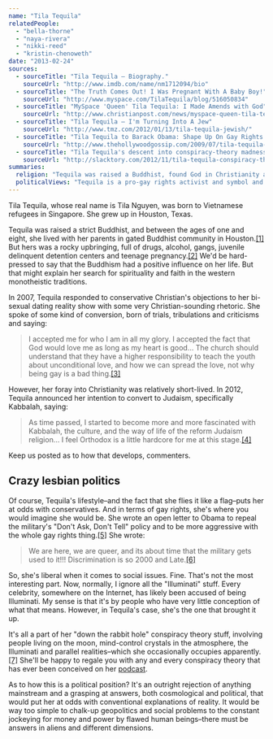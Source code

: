 ```yaml
---
name: "Tila Tequila"
relatedPeople:
  - "bella-thorne"
  - "naya-rivera"
  - "nikki-reed"
  - "kristin-chenoweth"
date: "2013-02-24"
sources:
  - sourceTitle: "Tila Tequila – Biography."
    sourceUrl: "http://www.imdb.com/name/nm1712094/bio"
  - sourceTitle: "The Truth Comes Out! I Was Pregnant With A Baby Boy!"
    sourceUrl: "http://www.myspace.com/TilaTequila/blog/516050834"
  - sourceTitle: "MySpace 'Queen' Tila Tequila: I Made Amends with God"
    sourceUrl: "http://www.christianpost.com/news/myspace-queen-tila-tequila-i-made-amends-with-god-29546/"
  - sourceTitle: "Tila Tequila – I'm Turning Into A Jew"
    sourceUrl: "http://www.tmz.com/2012/01/13/tila-tequila-jewish/"
  - sourceTitle: "Tila Tequila to Barack Obama: Shape Up On Gay Rights!"
    sourceUrl: "http://www.thehollywoodgossip.com/2009/07/tila-tequila-to-barack-obama-shape-up-on-gay-rights/"
  - sourceTitle: "Tila Tequila's descent into conspiracy-theory madness"
    sourceUrl: "http://slacktory.com/2012/11/tila-tequila-conspiracy-theory-madness/"
summaries:
  religion: "Tequila was raised a Buddhist, found God in Christianity and appears to be converting to Judaism."
  politicalViews: "Tequila is a pro-gay rights activist and symbol and an avid conspiracy theorist."
---
```


Tila Tequila, whose real name is Tila Nguyen, was born to Vietnamese refugees in Singapore. She grew up in Houston, Texas.

Tequila was raised a strict Buddhist, and between the ages of one and eight, she lived with her parents in gated Buddhist community in Houston.<a class="source-citation" href="#http%3A%2F%2Fwww.imdb.com%2Fname%2Fnm1712094%2Fbio" title="Tila Tequila – Biography.">[1]</a> But hers was a rocky upbringing, full of drugs, alcohol, gangs, juvenile delinquent detention centers and teenage pregnancy.<a class="source-citation" href="#http%3A%2F%2Fwww.myspace.com%2FTilaTequila%2Fblog%2F516050834" title="The Truth Comes Out! I Was Pregnant With A Baby Boy!">[2]</a> We'd be hard-pressed to say that the Buddhism had a positive influence on her life. But that might explain her search for spirituality and faith in the western monotheistic traditions.

In 2007, Tequila responded to conservative Christian's objections to her bi-sexual dating reality show with some very Christian-sounding rhetoric. She spoke of some kind of conversion, born of trials, tribulations and criticisms and saying:

>I accepted me for who I am in all my glory. I accepted the fact that God would love me as long as my heart is good… The church should understand that they have a higher responsibility to teach the youth about unconditional love, and how we can spread the love, not why being gay is a bad thing.<a class="source-citation" href="#http%3A%2F%2Fwww.christianpost.com%2Fnews%2Fmyspace-queen-tila-tequila-i-made-amends-with-god-29546%2F" title="MySpace &apos;Queen&apos; Tila Tequila: I Made Amends with God">[3]</a>

However, her foray into Christianity was relatively short-lived. In 2012, Tequila announced her intention to convert to Judaism, specifically Kabbalah, saying:

>As time passed, I started to become more and more fascinated with Kabbalah, the culture, and the way of life of the reform Judaism religion… I feel Orthodox is a little hardcore for me at this stage.<a class="source-citation" href="#http%3A%2F%2Fwww.tmz.com%2F2012%2F01%2F13%2Ftila-tequila-jewish%2F" title="Tila Tequila – I&apos;m Turning Into A Jew">[4]</a>

Keep us posted as to how that develops, commenters.


## Crazy lesbian politics

Of course, Tequila's lifestyle–and the fact that she flies it like a flag–puts her at odds with conservatives. And in terms of gay rights, she's where you would imagine she would be. She wrote an open letter to Obama to repeal the military's "Don't Ask, Don't Tell" policy and to be more aggressive with the whole gay rights thing.<a class="source-citation" href="#http%3A%2F%2Fwww.thehollywoodgossip.com%2F2009%2F07%2Ftila-tequila-to-barack-obama-shape-up-on-gay-rights%2F" title="Tila Tequila to Barack Obama: Shape Up On Gay Rights!">[5]</a> She wrote:

>We are here, we are queer, and its about time that the military gets used to it!!! Discrimination is so 2000 and Late.<a class="source-citation" href="#http%3A%2F%2Fwww.thehollywoodgossip.com%2F2009%2F07%2Ftila-tequila-to-barack-obama-shape-up-on-gay-rights%2F" title="Tila Tequila to Barack Obama: Shape Up On Gay Rights!">[6]</a>

So, she's liberal when it comes to social issues. Fine. That's not the most interesting part. Now, normally, I ignore all the "Illuminati" stuff. Every celebrity, somewhere on the Internet, has likely been accused of being Illuminati. My sense is that it's by people who have very little conception of what that means. However, in Tequila's case, she's the one that brought it up.

It's all a part of her "down the rabbit hole" conspiracy theory stuff, involving people living on the moon, mind-control crystals in the atmosphere, the Illuminati and parallel realities–which she occasionally occupies apparently.<a class="source-citation" href="#http%3A%2F%2Fslacktory.com%2F2012%2F11%2Ftila-tequila-conspiracy-theory-madness%2F" title="Tila Tequila&apos;s descent into conspiracy-theory madness">[7]</a> She'll be happy to regale you with any and every conspiracy theory that has ever been conceived on her [podcast](http://www.blogtalkradio.com/tilatruthmovement).

As to how this is a political position? It's an outright rejection of anything mainstream and a grasping at answers, both cosmological and political, that would put her at odds with conventional explanations of reality. It would be way too simple to chalk-up geopolitics and social problems to the constant jockeying for money and power by flawed human beings–there must be answers in aliens and different dimensions.